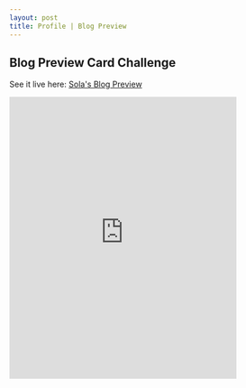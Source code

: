 ```yaml
---
layout: post
title: Profile | Blog Preview
---
```

<h2>Blog Preview Card Challenge</h2>

See it live here: <a href="https://sola-fairy.github.io/blog-preview-card/" target="new">Sola's Blog Preview</a>

<iframe src="https://sola-fairy.github.io/blog-preview-card/" title="Blog Preview" width="80%" height="500px" style="border:none;"></iframe>
